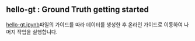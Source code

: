 ## hello-gt : Ground Truth getting started

[hello-gt.ipynb](hello-gt.ipynb)파일의 가이드를 따라 데이터를 생성한 후 온라인 가이드로 이동하여 나머지 작업을 실행합니다.


